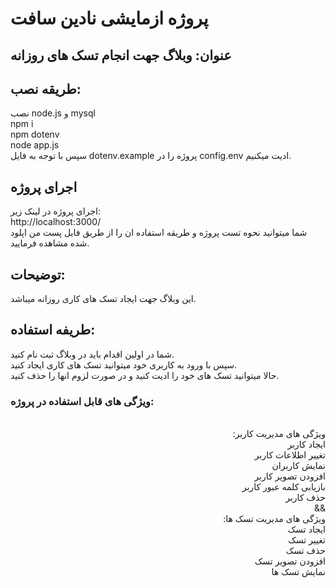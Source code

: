 # پروژه ازمایشی نادین سافت
 ## عنوان: وبلاگ جهت انجام تسک های روزانه

## طریقه نصب:
نصب node.js و mysql
<br>
npm i
<br>
npm dotenv
<br>
node app.js
<br>
سپس با توجه به فایل dotenv.example پروژه را در config.env ادیت میکنیم.
## اجرای پروژه
اجرای پروژه در لینک زیر:
<br>
http://localhost:3000/
<br>
شما میتوانید نحوه تست پروژه و طریقه استفاده ان را از طریق فایل پست من اپلود شده مشاهده فرمایید.
## توضیحات:
این وبلاگ جهت ایجاد تسک های کاری روزانه میباشد.

## طریفه استفاده:
شما در اولین اقدام باید در وبلاگ ثبت نام کنید.
<br>
سپس با ورود به کاربری خود میتوانید تسک های کاری ایجاد کنید.
<br>
حالا میتوانید تسک های خود را ادیت  کنید و در صورت لزوم انها را حذف کنید.



### ویژگی های قابل استفاده در پروژه:
<br>
<div dir="rtl">
ویژگی های مدیریت کاربر:
<br>
ایجاد کاربر
<br>
تغییر اطلاعات کاربر
<br>
نمایش کاربران
<br>
افزودن تصویر کاربر
<br>
بازیابی کلمه عبور کاربر
<br>
حذف کاربر
<br>
&&
<br>
ویژگی های مدیریت تسک ها:
<br>
ایجاد تسک
<br>
تغییر تسک
<br>
حذف تسک
<br>
افزودن تصویر تسک
<br>
نمایش تسک ها
</div>

